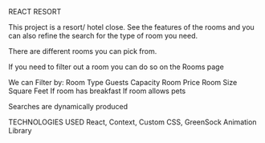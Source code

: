REACT RESORT

This project is a resort/ hotel close. See the features of the rooms and you can also refine the search for the type of room you need. 

There are different rooms you can pick from.

If you need to filter out a room you can do so on the Rooms page

We can Filter by:
  Room Type
  Guests Capacity
  Room Price
  Room Size Square Feet
  If room has breakfast
  If room allows pets

Searches are dynamically produced

TECHNOLOGIES USED
React, Context, Custom CSS, GreenSock Animation Library